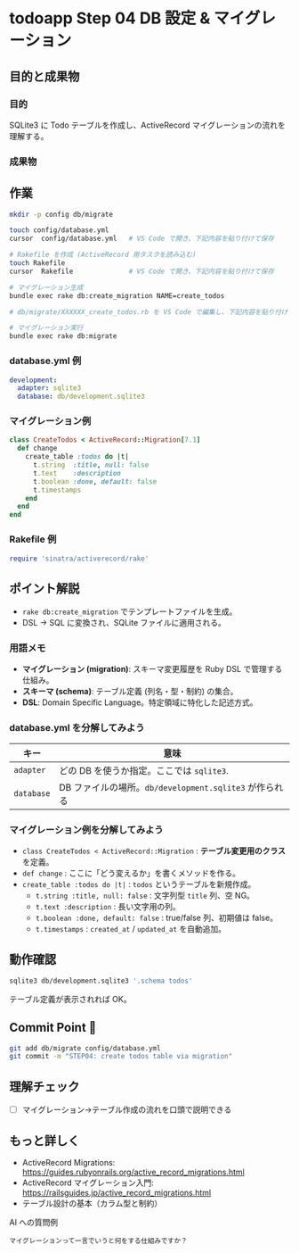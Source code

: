 # todoapp Step 04 DB 設定 & マイグレーション

## 目的と成果物

### 目的
SQLite3 に Todo テーブルを作成し、ActiveRecord マイグレーションの流れを理解する。

### 成果物


## 作業
```bash
mkdir -p config db/migrate

touch config/database.yml
cursor  config/database.yml   # VS Code で開き、下記内容を貼り付けて保存

# Rakefile を作成 (ActiveRecord 用タスクを読み込む)
touch Rakefile
cursor  Rakefile              # VS Code で開き、下記内容を貼り付けて保存

# マイグレーション生成
bundle exec rake db:create_migration NAME=create_todos

# db/migrate/XXXXXX_create_todos.rb を VS Code で編集し、下記内容を貼り付け

# マイグレーション実行
bundle exec rake db:migrate
```

### database.yml 例
```yaml
development:
  adapter: sqlite3
  database: db/development.sqlite3
```

### マイグレーション例
```ruby
class CreateTodos < ActiveRecord::Migration[7.1]
  def change
    create_table :todos do |t|
      t.string  :title, null: false
      t.text    :description
      t.boolean :done, default: false
      t.timestamps
    end
  end
end
```

### Rakefile 例
```ruby
require 'sinatra/activerecord/rake'
``` 

## ポイント解説
- `rake db:create_migration` でテンプレートファイルを生成。
- DSL → SQL に変換され、SQLite ファイルに適用される。

### 用語メモ
- **マイグレーション (migration)**: スキーマ変更履歴を Ruby DSL で管理する仕組み。
- **スキーマ (schema)**: テーブル定義 (列名・型・制約) の集合。
- **DSL**: Domain Specific Language。特定領域に特化した記述方式。

### database.yml を分解してみよう
| キー | 意味 |
|------|------|
| `adapter` | どの DB を使うか指定。ここでは `sqlite3`. |
| `database` | DB ファイルの場所。`db/development.sqlite3` が作られる |

### マイグレーション例を分解してみよう
- `class CreateTodos < ActiveRecord::Migration` : **テーブル変更用のクラス** を定義。
- `def change` : ここに「どう変えるか」を書くメソッドを作る。
- `create_table :todos do |t|` : `todos` というテーブルを新規作成。
  - `t.string :title, null: false` : 文字列型 `title` 列、空 NG。
  - `t.text :description` : 長い文字用の列。
  - `t.boolean :done, default: false` : true/false 列、初期値は false。
  - `t.timestamps` : `created_at` / `updated_at` を自動追加。

## 動作確認
```bash
sqlite3 db/development.sqlite3 '.schema todos'
```
テーブル定義が表示されれば OK。

## Commit Point 🚩
```bash
git add db/migrate config/database.yml
git commit -m "STEP04: create todos table via migration"
```

## 理解チェック
- [ ] マイグレーション→テーブル作成の流れを口頭で説明できる

## もっと詳しく

- ActiveRecord Migrations: https://guides.rubyonrails.org/active_record_migrations.html
- ActiveRecord マイグレーション入門: https://railsguides.jp/active_record_migrations.html
- テーブル設計の基本（カラム型と制約）

AI への質問例
```
マイグレーションって一言でいうと何をする仕組みですか？
```
